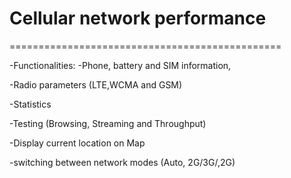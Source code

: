 
# Cellular network performance
===============================================	

-Functionalities: 
-Phone, battery and SIM information, 

-Radio parameters (LTE,WCMA and GSM)  

-Statistics 

-Testing (Browsing, Streaming and Throughput) 

-Display current location on Map  

-switching between network modes (Auto, 2G/3G/,2G)  




